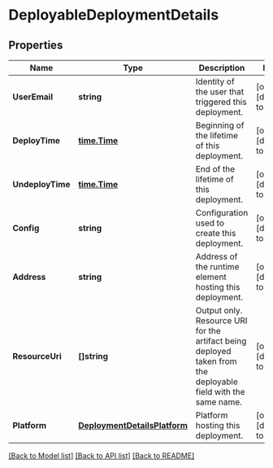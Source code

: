 # DeployableDeploymentDetails

## Properties
Name | Type | Description | Notes
------------ | ------------- | ------------- | -------------
**UserEmail** | **string** | Identity of the user that triggered this deployment. | [optional] [default to null]
**DeployTime** | [**time.Time**](time.Time.md) | Beginning of the lifetime of this deployment. | [optional] [default to null]
**UndeployTime** | [**time.Time**](time.Time.md) | End of the lifetime of this deployment. | [optional] [default to null]
**Config** | **string** | Configuration used to create this deployment. | [optional] [default to null]
**Address** | **string** | Address of the runtime element hosting this deployment. | [optional] [default to null]
**ResourceUri** | **[]string** | Output only. Resource URI for the artifact being deployed taken from the deployable field with the same name. | [optional] [default to null]
**Platform** | [**DeploymentDetailsPlatform**](DeploymentDetailsPlatform.md) | Platform hosting this deployment. | [optional] [default to null]

[[Back to Model list]](../README.md#documentation-for-models) [[Back to API list]](../README.md#documentation-for-api-endpoints) [[Back to README]](../README.md)


